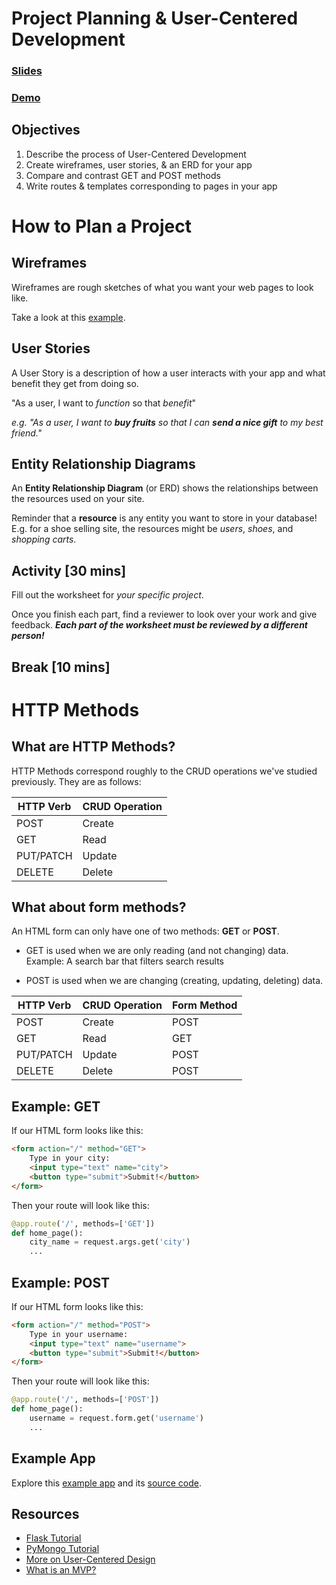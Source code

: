 <!-- .slide: data-background="./header.svg" data-background-repeat="none" data-background-size="40% 40%" data-background-position="center 10%" class="header" -->
# Project Planning & User-Centered Development

### [Slides](https://make-school-courses.github.io/BEW-1.1-RESTful-and-Resourceful-MVC-Architecture/Slides/10-Project-Planning-and-User-Centered-Development.html ':ignore')
### [Demo](https://github.com/Make-School-Courses/BEW-1.1-RESTful-and-Resourceful-MVC-Architecture/tree/master/Lessons/10-Project-Planning-and-User-Centered-Development/demo)

<!-- > -->

## Objectives

1. Describe the process of User-Centered Development
1. Create wireframes, user stories, & an ERD for your app
1. Compare and contrast GET and POST methods
1. Write routes & templates corresponding to pages in your app

<!-- > -->

# How to Plan a Project

<!-- v -->

## Wireframes

Wireframes are rough sketches of what you want your web pages to look like.

Take a look at this [example]().

<!-- v -->

## User Stories

A User Story is a description of how a user interacts with your app and what benefit they get from doing so.

"As a user, I want to *function* so that *benefit*"

*e.g. "As a user, I want to **buy fruits** so that I can **send a nice gift** to my best friend."*

<!-- v -->

## Entity Relationship Diagrams

An **Entity Relationship Diagram** (or ERD) shows the relationships between the resources used on your site.

Reminder that a **resource** is any entity you want to store in your database! E.g. for a shoe selling site, the resources might be *users*, *shoes*, and *shopping carts*.

<!-- v -->

## Activity [30 mins]

Fill out the worksheet for *your specific project*.

Once you finish each part, find a reviewer to look over your work and give feedback. ***Each part of the worksheet must be reviewed by a different person!***

<!-- > -->

## Break [10 mins]
<!-- .slide: data-background="#087CB8" -->

<!-- > -->

# HTTP Methods

<!-- v -->

## What are HTTP Methods?

HTTP Methods correspond roughly to the CRUD operations we've studied previously. They are as follows:

| HTTP Verb      | CRUD Operation |
| ----------- | ----------- |
| POST      | Create       |
| GET   | Read        |
| PUT/PATCH   | Update |
| DELETE | Delete |

<!-- v -->

## What about form methods?

<div class="compact">

An HTML form can only have one of two methods: **GET** or **POST**.

- <span class="greentext">GET</span> is used when we are only reading (and not changing) data. Example: A search bar that filters search results

- <span class="redtext">POST</span> is used when we are changing (creating, updating, deleting) data.

</div>

| HTTP Verb      | CRUD Operation | Form Method |
| ----------- | ----------- | -------------- |
| POST      | Create       | <span class="redtext">POST</span> |
| GET   | Read        | <span class="greentext">GET</span> |
| PUT/PATCH   | Update | <span class="redtext">POST</span> |
| DELETE | Delete | <span class="redtext">POST</span> |

<!-- v -->

## Example: GET

If our HTML form looks like this:

```html
<form action="/" method="GET">
    Type in your city:
    <input type="text" name="city">
    <button type="submit">Submit!</button>
</form>
```

Then your route will look like this:

```py
@app.route('/', methods=['GET'])
def home_page():
    city_name = request.args.get('city')
    ...
```

<!-- v -->

## Example: POST

If our HTML form looks like this:

```html
<form action="/" method="POST">
    Type in your username:
    <input type="text" name="username">
    <button type="submit">Submit!</button>
</form>
```

Then your route will look like this:

```py
@app.route('/', methods=['POST'])
def home_page():
    username = request.form.get('username')
    ...
```

<!-- > -->

## Example App

Explore this [example app](https://fruit-basket-mm.herokuapp.com/) and its [source code](https://github.com/meredithcat/Fruit-Baskets-Contractor-Project).

<!-- > -->

## Resources

- [Flask Tutorial](https://pythonspot.com/flask-web-app-with-python/)
- [PyMongo Tutorial](https://api.mongodb.com/python/current/tutorial.html)
- [More on User-Centered Design](https://www.interaction-design.org/literature/topics/user-centered-design)
- [What is an MVP?](https://www.agilealliance.org/glossary/mvp/)

